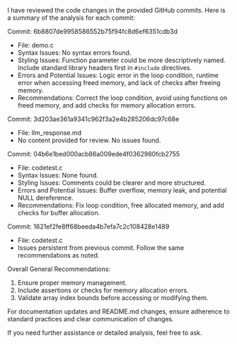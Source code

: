 I have reviewed the code changes in the provided GitHub commits. Here is a summary of the analysis for each commit:

Commit: 6b8807de9958586552b75f94fc8d6ef6351cdb3d
- File: demo.c
- Syntax Issues: No syntax errors found.
- Styling Issues: Function parameter could be more descriptively named. Include standard library headers first in `#include` directives.
- Errors and Potential Issues: Logic error in the loop condition, runtime error when accessing freed memory, and lack of checks after freeing memory.
- Recommendations: Correct the loop condition, avoid using functions on freed memory, and add checks for memory allocation errors.

Commit: 3d203ae361a9341c962f3a2e4b285206dc97c68e
- File: llm_response.md
- No content provided for review. No issues found.

Commit: 04b6e1bed000acb86a009ede4f0362980fcb2755
- File: codetest.c
- Syntax Issues: None found.
- Styling Issues: Comments could be clearer and more structured.
- Errors and Potential Issues: Buffer overflow, memory leak, and potential NULL dereference.
- Recommendations: Fix loop condition, free allocated memory, and add checks for buffer allocation.

Commit: 1621ef2fe8ff68beeda4b7efa7c2c108428e1489
- File: codetest.c
- Issues persistent from previous commit. Follow the same recommendations as noted.

Overall General Recommendations:
1. Ensure proper memory management.
2. Include assertions or checks for memory allocation errors.
3. Validate array index bounds before accessing or modifying them.

For documentation updates and README.md changes, ensure adherence to standard practices and clear communication of changes.

If you need further assistance or detailed analysis, feel free to ask.